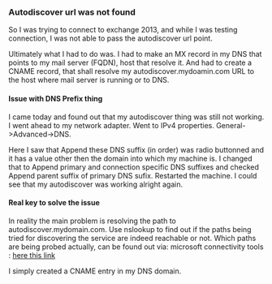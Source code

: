 ### Autodiscover url was not found

So I was trying to connect to exchange 2013, and while I was testing connection, I was not able to pass the autodiscover url point.

Ultimately what I had to do was. I had to make an MX record in my DNS that points to my mail server (FQDN), host that resolve it.
And had to create a CNAME record, that shall resolve my autodiscover.mydoamin.com URL to the host where mail server is running or to DNS.


#### Issue with DNS Prefix thing
I came today and found out that my autodiscover thing was still not working. I went ahead to my network adapter. Went to IPv4 properties. General->Advanced->DNS.

Here I saw that Append these DNS suffix (in order) was radio buttonned and it has a value other then the domain into which my machine is. I changed that to Append primary and connection specific DNS suffixes and checked Append parent suffix of primary DNS sufix. Restarted the machine. I could see that my autodiscover was working alright again.

#### Real key to solve the issue

In reality the main problem is resolving the path to autodiscover.mydomain.com. Use nslookup to find out if the paths being tried for discovering the service are indeed reachable or not. Which paths are being probed actually, can be found out via: microsoft connectivity tools : [here this link](https://testconnectivity.microsoft.com)

I simply created a CNAME entry in my DNS domain.
